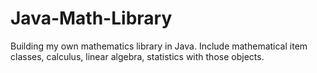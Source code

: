 # Java-Math-Library
Building my own mathematics library in Java. Include mathematical item classes, calculus, linear algebra, statistics with those objects.
